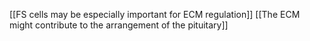 [[FS cells may be especially important for ECM regulation]]
[[The ECM might contribute to the arrangement of the pituitary]]